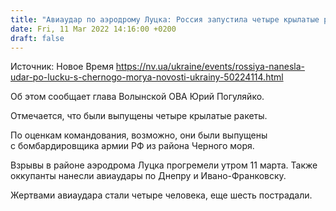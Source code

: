 ```yaml
---
title: "Авиаудар по аэродрому Луцка: Россия запустила четыре крылатые ракеты с Черного моря"
date: Fri, 11 Mar 2022 14:16:00 +0200
draft: false
---
```

Источник: Новое Время https://nv.ua/ukraine/events/rossiya-nanesla-udar-po-lucku-s-chernogo-morya-novosti-ukrainy-50224114.html


 Об этом сообщает глава Волынской ОВА Юрий Погуляйко.

Отмечается, что были выпущены четыре крылатые ракеты.

По оценкам командования, возможно, они были выпущены с бомбардировщика армии РФ из района Черного моря.

Взрывы в районе аэродрома Луцка прогремели утром 11 марта. Также оккупанты нанесли авиаудары по Днепру и Ивано-Франковску.

Жертвами авиаудара стали четыре человека, еще шесть пострадали.

